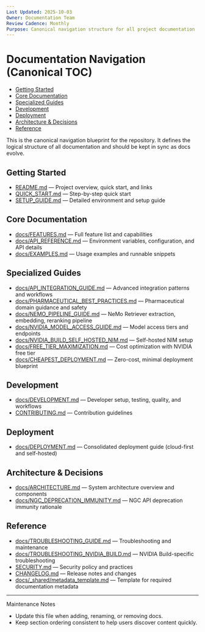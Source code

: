 ```yaml
---
Last Updated: 2025-10-03
Owner: Documentation Team
Review Cadence: Monthly
Purpose: Canonical navigation structure for all project documentation
---
```


# Documentation Navigation (Canonical TOC)

<!-- TOC -->

- [Getting Started](#getting-started)
- [Core Documentation](#core-documentation)
- [Specialized Guides](#specialized-guides)
- [Development](#development)
- [Deployment](#deployment)
- [Architecture & Decisions](#architecture--decisions)
- [Reference](#reference)
<!-- /TOC -->

This is the canonical navigation blueprint for the repository. It defines the logical structure of all documentation and should be kept in sync as docs evolve.

## Getting Started

- [README.md](../../README.md) — Project overview, quick start, and links
- [QUICK_START.md](../../QUICK_START.md) — Step-by-step quick start
- [SETUP_GUIDE.md](../../SETUP_GUIDE.md) — Detailed environment and setup guide

## Core Documentation

- [docs/FEATURES.md](../FEATURES.md) — Full feature list and capabilities
- [docs/API_REFERENCE.md](../API_REFERENCE.md) — Environment variables, configuration, and API details
- [docs/EXAMPLES.md](../EXAMPLES.md) — Usage examples and runnable snippets

## Specialized Guides

- [docs/API_INTEGRATION_GUIDE.md](../API_INTEGRATION_GUIDE.md) — Advanced integration patterns and workflows
- [docs/PHARMACEUTICAL_BEST_PRACTICES.md](../PHARMACEUTICAL_BEST_PRACTICES.md) — Pharmaceutical domain guidance and safety
- [docs/NEMO_PIPELINE_GUIDE.md](../NEMO_PIPELINE_GUIDE.md) — NeMo Retriever extraction, embedding, reranking pipeline
- [docs/NVIDIA_MODEL_ACCESS_GUIDE.md](../NVIDIA_MODEL_ACCESS_GUIDE.md) — Model access tiers and endpoints
- [docs/NVIDIA_BUILD_SELF_HOSTED_NIM.md](../NVIDIA_BUILD_SELF_HOSTED_NIM.md) — Self-hosted NIM setup
- [docs/FREE_TIER_MAXIMIZATION.md](../FREE_TIER_MAXIMIZATION.md) — Cost optimization with NVIDIA free tier
- [docs/CHEAPEST_DEPLOYMENT.md](../CHEAPEST_DEPLOYMENT.md) — Zero-cost, minimal deployment blueprint

## Development

- [docs/DEVELOPMENT.md](../DEVELOPMENT.md) — Developer setup, testing, quality, and workflows
- [CONTRIBUTING.md](../../CONTRIBUTING.md) — Contribution guidelines

## Deployment

- [docs/DEPLOYMENT.md](../DEPLOYMENT.md) — Consolidated deployment guide (cloud-first and self-hosted)

## Architecture & Decisions

- [docs/ARCHITECTURE.md](../ARCHITECTURE.md) — System architecture overview and components
- [docs/NGC_DEPRECATION_IMMUNITY.md](../NGC_DEPRECATION_IMMUNITY.md) — NGC API deprecation immunity rationale

## Reference

- [docs/TROUBLESHOOTING_GUIDE.md](../TROUBLESHOOTING_GUIDE.md) — Troubleshooting and maintenance
- [docs/TROUBLESHOOTING_NVIDIA_BUILD.md](../TROUBLESHOOTING_NVIDIA_BUILD.md) — NVIDIA Build-specific troubleshooting
- [SECURITY.md](../../SECURITY.md) — Security policy and practices
- [CHANGELOG.md](../../CHANGELOG.md) — Release notes and changes
- [docs/\_shared/metadata_template.md](./metadata_template.md) — Template for required documentation metadata

---

Maintenance Notes

- Update this file when adding, renaming, or removing docs.
- Keep section ordering consistent to help users discover content quickly.
